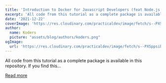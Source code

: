 ```yaml
---
title: 'Introduction to Docker for Javascript Developers (feat Node.js and PostgreSQL)'
excerpt: 'All code from this tutorial as a complete package is available in this repository.  If you find this...'
date: '2021-12-22'
coverImage: 'https://res.cloudinary.com/practicaldev/image/fetch/s--PXSppsib--/c_imagga_scale,f_auto,fl_progressive,h_420,q_auto,w_1000/https://dev-to-uploads.s3.amazonaws.com/uploads/articles/ucucxxlv5o1bve1yen55.png'
author:
  name: Koders
  picture: "assets/blog/authors/koders.png"
ogImage:
  url: 'https://res.cloudinary.com/practicaldev/image/fetch/s--PXSppsib--/c_imagga_scale,f_auto,fl_progressive,h_420,q_auto,w_1000/https://dev-to-uploads.s3.amazonaws.com/uploads/articles/ucucxxlv5o1bve1yen55.png'
---
```


All code from this tutorial as a complete package is available in this repository.  If you find this...

[Read more](https://dev.to/alexeagleson/docker-for-javascript-developers-41me)

